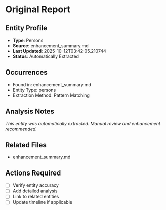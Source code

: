 # Original Report

## Entity Profile
- **Type**: Persons
- **Source**: enhancement_summary.md
- **Last Updated**: 2025-10-12T03:42:05.210744
- **Status**: Automatically Extracted

## Occurrences
- Found in: enhancement_summary.md
- Entity Type: persons
- Extraction Method: Pattern Matching

## Analysis Notes
*This entity was automatically extracted. Manual review and enhancement recommended.*

## Related Files
- enhancement_summary.md

## Actions Required
- [ ] Verify entity accuracy
- [ ] Add detailed analysis
- [ ] Link to related entities
- [ ] Update timeline if applicable
